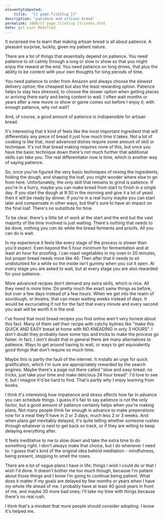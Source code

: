 ```yaml
---
eleventyComputed:
    title:  "{{ page.fileSlug }}"
description: "patience and artisan bread"
permalink: 1000/{{ page.fileSlug }}/index.html
date: git Last Modified
---
```


It surprised me to learn that making artisan bread is all about patience. A pleasant surprise, luckily, given my patient nature.

There are a lot of things that essentially depend on patience. You need patience to sit calmly through a long or slow tv show so that you might enjoy the reward at the end. You need patience on long drives, that plus the ability to be content with your own thoughts for long periods of time.

You need patience to order from Amazon and always choose the slowest delivery option; the cheapest but also the least rewarding option. Patience helps to stay less stressed, to choose the slower option when getting places or arriving there early and being content to wait. I often wait months or years after a new movie or show or game comes out before I enjoy it; with enough patience, why not wait?

And, of course, a good amount of patience is indispensible for artisan bread.

It's interesting that it kind of feels like the most important ingredient that will differentialy any piece of bread it just how much time it takes. Not a lot of cooking is like that, most advanced dishes require some amount of skill or technique. It's not that bread making requires none of this, but once you have the basic technique down there's not much further that additional skills can take you. The real differentiator now is time, which is another way of saying patience.

So, once you've figured the very basic techniques of mixing the ingredients, folding the dough, and shaping the loaf, you might wonder where else to go from here. Unfortunately, the only skill that remains to grind is patience. If you're in a hurry, maybe you can make bread from start to finish in a single day. If you start the dough at 9:30 in the morning and give it a lot of yeast then it will be ready by dinner. If you're in a real hurry maybe you can start later and compensate in other ways, but that's sure to have an impact on the final loaf. There's no substitute for time.

To be clear, there's a little bit of work at the start and the end but the vast majority of the time involved is just waiting. There's nothing that needs to be done, nothing you _can_ do while the bread ferments and proofs. All you can do is wait.

In my experience it feels like every stage of the process is slower than you'd expect. Even beyond the 5 hour minimum for fermentation and at least an hour for proofing. I can roast vegetables in my oven in 20 minutes, but proper bread needs more like 40. Then after that it needs to sit undisturbed for a while so the inside isn't gummy when you cut it open. At every stage you are asked to wait, but at every stage you are also rewarded for your patience.

More advanced recipes don't demand any extra skills, which is nice. All they need is more time. Do pretty much the exact same things as before, but over a few days instead of a few hours. When we get into the realm of sourdough, or levains, that can mean waiting weeks instead of days. It would be excruciating if not for the fact that every minute and every second you wait will be worth it in the end.

I've found that most bread recipes you find online aren't very honest about this fact. Many of them sell their recipe with catchy bylines like "make this QUICK AND EASY bread at home with NO KNEADING in only 3 HOURS". I don't doubt they probably have some tips and tricks to make the process go faster. In fact, I don't doubt that in general there are many alternatives to patience. Ways to get around having to wait, or ways to get equivalently good things that don't require so much time.

Maybe this is partly the fault of the internet. It installs an urge for quick gratification, which I'm sure are appropriately rewarded by the search engines. Maybe there's a page out there called "slow and easy bread. no tricks, just take your time and make delicious 24 hour bread". I'd love to see it, but I imagine it'd be hard to find. That's partly why I enjoy learning from books.

I think it's interesting how impatience and stress affects how far in advance you can schedule things. I guess it's fair to say patience is not the only factor, but a good amount of patience certainly helps when you're making plans. Not many people think far enough in advance to make preperations now for a meal they'll have in 2 or 3 days, much less 2 or 3 weeks. And when plans get inevitably delayed, it's quite telling whether someone rushes through whatever is next to get back on track, or if they are willing to keep delaying everything after.

It feels meditative to me to slow down and take the extra time to do something right. I don't always make that choice, but I do whenever I need to. I guess that's kind of the original idea behind meditation - mindfulness, being present, stopping to smell the roses.

There are a lot of vague plans I have in life; things I wish I could do or that I wish I'd done. It doesn't bother me too much though, because I'm patient about those things and I know I'm going to continue being patient. What does it matter if my goals are delayed by few months or years when I have my whole life ahead of me. I probably have at least 40 good years in front of me, and maybe 30 more bad ones; I'll take my time with things because there's no real rush.

I think that's a mindset that more people should consider adopting. I know it's helped me.